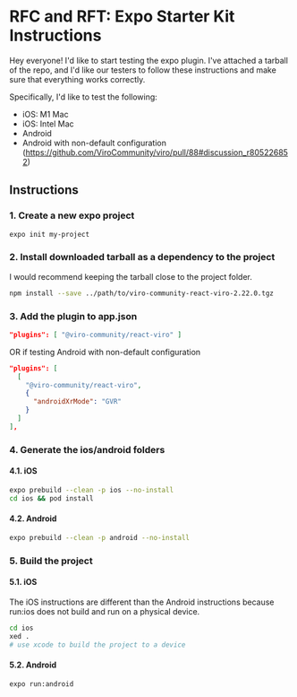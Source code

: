 # RFC and RFT: Expo Starter Kit Instructions

Hey everyone! I'd like to start testing the expo plugin. I've attached a tarball of the repo, and I'd like our testers to follow these instructions and make sure that everything works correctly.

Specifically, I'd like to test the following:

- iOS: M1 Mac
- iOS: Intel Mac
- Android
- Android with non-default configuration (https://github.com/ViroCommunity/viro/pull/88#discussion_r805226852)

## Instructions

### 1. Create a new expo project

```bash
expo init my-project
```

### 2. Install downloaded tarball as a dependency to the project

I would recommend keeping the tarball close to the project folder.

```bash
npm install --save ../path/to/viro-community-react-viro-2.22.0.tgz
```

### 3. Add the plugin to app.json

```json
"plugins": [ "@viro-community/react-viro" ]
```

OR if testing Android with non-default configuration

```json
"plugins": [
  [
    "@viro-community/react-viro",
    {
      "androidXrMode": "GVR"
    }
  ]
],
```

### 4. Generate the ios/android folders

#### 4.1. iOS

```bash
expo prebuild --clean -p ios --no-install
cd ios && pod install
```

#### 4.2. Android

```bash
expo prebuild --clean -p android --no-install
```

### 5. Build the project

#### 5.1. iOS

The iOS instructions are different than the Android instructions because run:ios does not build and run on a physical device.

```bash
cd ios
xed .
# use xcode to build the project to a device
```

#### 5.2. Android

```bash
expo run:android
```
